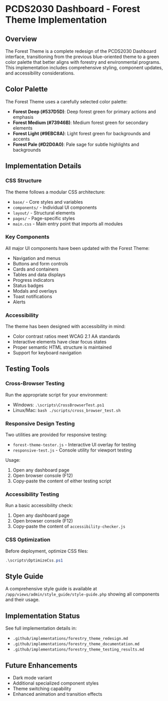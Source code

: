 # PCDS2030 Dashboard - Forest Theme Implementation

## Overview
The Forest Theme is a complete redesign of the PCDS2030 Dashboard interface, transitioning from the previous blue-oriented theme to a green color palette that better aligns with forestry and environmental programs. This implementation includes comprehensive styling, component updates, and accessibility considerations.

## Color Palette
The Forest Theme uses a carefully selected color palette:

- **Forest Deep (#537D5D)**: Deep forest green for primary actions and emphasis
- **Forest Medium (#73946B)**: Medium forest green for secondary elements
- **Forest Light (#9EBC8A)**: Light forest green for backgrounds and accents
- **Forest Pale (#D2D0A0)**: Pale sage for subtle highlights and backgrounds

## Implementation Details

### CSS Structure
The theme follows a modular CSS architecture:

- `base/` - Core styles and variables
- `components/` - Individual UI components
- `layout/` - Structural elements
- `pages/` - Page-specific styles
- `main.css` - Main entry point that imports all modules

### Key Components
All major UI components have been updated with the Forest Theme:

- Navigation and menus
- Buttons and form controls
- Cards and containers
- Tables and data displays
- Progress indicators
- Status badges
- Modals and overlays
- Toast notifications
- Alerts

### Accessibility
The theme has been designed with accessibility in mind:

- Color contrast ratios meet WCAG 2.1 AA standards
- Interactive elements have clear focus states
- Proper semantic HTML structure is maintained
- Support for keyboard navigation

## Testing Tools

### Cross-Browser Testing
Run the appropriate script for your environment:
- Windows: `.\scripts\CrossBrowserTest.ps1`
- Linux/Mac: `bash ./scripts/cross_browser_test.sh`

### Responsive Design Testing
Two utilities are provided for responsive testing:
- `forest-theme-tester.js` - Interactive UI overlay for testing
- `responsive-test.js` - Console utility for viewport testing

Usage:
1. Open any dashboard page
2. Open browser console (F12)
3. Copy-paste the content of either testing script

### Accessibility Testing
Run a basic accessibility check:
1. Open any dashboard page
2. Open browser console (F12)
3. Copy-paste the content of `accessibility-checker.js`

### CSS Optimization
Before deployment, optimize CSS files:
```powershell
.\scripts\OptimizeCss.ps1
```

## Style Guide
A comprehensive style guide is available at `/app/views/admin/style_guide/style-guide.php` showing all components and their usage.

## Implementation Status
See full implementation details in:
- `.github/implementations/forestry_theme_redesign.md`
- `.github/implementations/forestry_theme_documentation.md`
- `.github/implementations/forestry_theme_testing_results.md`

## Future Enhancements
- Dark mode variant
- Additional specialized component styles
- Theme switching capability
- Enhanced animation and transition effects
